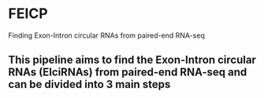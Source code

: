 # FEICP
Finding Exon-Intron circular RNAs from paired-end RNA-seq

## This pipeline aims to find the Exon-Intron circular RNAs (EIciRNAs) from paired-end RNA-seq and can be divided into 3 main steps

